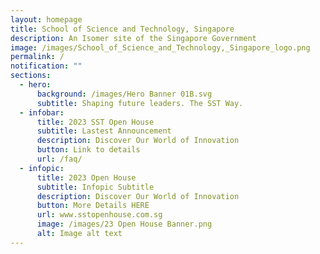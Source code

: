 ```yaml
---
layout: homepage
title: School of Science and Technology, Singapore
description: An Isomer site of the Singapore Government
image: /images/School_of_Science_and_Technology,_Singapore_logo.png
permalink: /
notification: ""
sections:
  - hero:
      background: /images/Hero Banner 01B.svg
      subtitle: Shaping future leaders. The SST Way.
  - infobar:
      title: 2023 SST Open House
      subtitle: Lastest Announcement
      description: Discover Our World of Innovation
      button: Link to details
      url: /faq/
  - infopic:
      title: 2023 Open House
      subtitle: Infopic Subtitle
      description: Discover Our World of Innovation
      button: More Details HERE
      url: www.sstopenhouse.com.sg
      image: /images/23 Open House Banner.png
      alt: Image alt text
---
```

